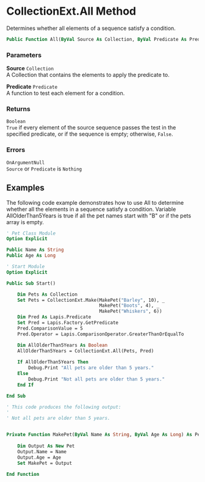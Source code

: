 # CollectionExt.All Method

Determines whether all elements of a sequence satisfy a condition.

```vb
Public Function All(ByVal Source As Collection, ByVal Predicate As Predicate) As Boolean
```

### Parameters

**Source** `Collection` <br>
A Collection that contains the elements to apply the predicate to.

**Predicate** `Predicate` <br>
A function to test each element for a condition.

### Returns

`Boolean` <br>
`True` if every element of the source sequence passes the test in the specified predicate, or if the sequence is empty; otherwise, `False`.

### Errors

`OnArgumentNull` <br>
`Source` or `Predicate` is `Nothing`

## Examples

The following code example demonstrates how to use All to determine whether all the elements in a sequence satisfy a condition. Variable AllOlderThan5Years is true if all the pet names start with "B" or if the pets array is empty.

```vb
' Pet Class Module
Option Explicit

Public Name As String
Public Age As Long
```

```vb
' Start Module
Option Explicit

Public Sub Start()

    Dim Pets As Collection
    Set Pets = CollectionExt.Make(MakePet("Barley", 10), _
                                  MakePet("Boots", 4), _
                                  MakePet("Whiskers", 6))
    Dim Pred As Lapis.Predicate
    Set Pred = Lapis.Factory.GetPredicate
    Pred.ComparisonValue = 5
    Pred.Operator = Lapis.ComparisonOperator.GreaterThanOrEqualTo

    Dim AllOlderThan5Years As Boolean
    AllOlderThan5Years = CollectionExt.All(Pets, Pred)
    
    If AllOlderThan5Years Then
        Debug.Print "All pets are older than 5 years."
    Else
        Debug.Print "Not all pets are older than 5 years."
    End If

End Sub

' This code produces the following output:
'
' Not all pets are older than 5 years.


Private Function MakePet(ByVal Name As String, ByVal Age As Long) As Pet
    
    Dim Output As New Pet
    Output.Name = Name
    Output.Age = Age
    Set MakePet = Output
    
End Function
```

